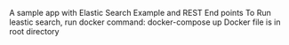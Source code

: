 A sample app with Elastic Search Example and REST End points
To Run leastic search, run docker command: docker-compose up
Docker file is in root directory
